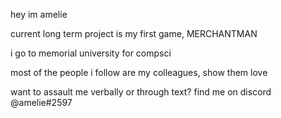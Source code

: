 hey im amelie

current long term project is my first game, MERCHANTMAN

i go to memorial university for compsci

most of the people i follow are my colleagues, show them love

want to assault me verbally or through text? find me on discord @amelie#2597
